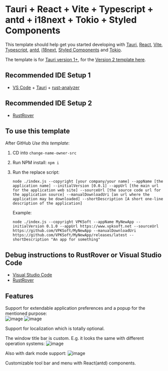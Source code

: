 # Tauri + React + Vite + Typescript + antd + i18next + Tokio + Styled Components

This template should help get you started developing with [Tauri](https://tauri.app), [React](https://react.dev), [Vite](https://vitejs.dev), [Typescript](https://www.typescriptlang.org), [antd](https://ant.design), [i18next](https://www.i18next.com), [Styled Components](https://styled-components.com) and [Tokio](https://tokio.rs).

The template is for [Tauri version 1+](https://v1.tauri.app/), for the [Version 2 template here](https://github.com/VPKSoftOrg/tauri_react_vite_ts_script_antd_i18next_tokio_styled_v2).

## Recommended IDE Setup 1

- [VS Code](https://code.visualstudio.com/) + [Tauri](https://marketplace.visualstudio.com/items?itemName=tauri-apps.tauri-vscode) + [rust-analyzer](https://marketplace.visualstudio.com/items?itemName=rust-lang.rust-analyzer)

## Recommended IDE Setup 2

- [RustRover](https://www.jetbrains.com/rust/)

## To use this template
After GitHub *Use this template*:
1. CD into `change-name-owner-src`
2. Run NPM install: `npm i`
3. Run the replace script:

   `node ./index.js --copyright [your company/your name] --appName [the application name] --initialVersion [0.0.1] --appUrl [the main url for the application web site] --sourceUrl [the source code url for the application source] --manualDownloadUri [an url where the application may be downloaded] --shortDescription [A short one-line description of the application]`

   Example:
   
   `node ./index.js --copyright VPKSoft --appName MyNewApp --initialVersion 0.1.0 --appUrl https://www.vpksoft.net --sourceUrl https://github.com/VPKSoft/MyNewApp --manualDownloadUri https://github.com/VPKSoft/MyNewApp/releases/latest --shortDescription "An app for something"` 

## Debug instructions to RustRover or Visual Studio Code
* [Visual Studio Code](https://github.com/VPKSoftOrg/tauri_react_vite_ts_script_antd_i18next_tokio_styled_v1/wiki/Visual-Studio-Code:-Run-and-Debug)
* [RustRover](https://github.com/VPKSoftOrg/tauri_react_vite_ts_script_antd_i18next_tokio_styled_v1/wiki/RustRover:-Run-and-debug)

## Features
Support for extendable application preferences and a popup for the mentioned purpose:  
![image](https://github.com/VPKSoftOrg/tauri_react_vite_ts_script_antd_i18next_tokio_styled/assets/40712699/0dc7b4e9-401e-4ed5-ab8d-4ac21ec38e6a) ![image](https://github.com/VPKSoftOrg/tauri_react_vite_ts_script_antd_i18next_tokio_styled/assets/40712699/b13b78a1-970e-491e-ac61-b58881bf6d30)




Support for localization which is totally optional.

The window title bar is custom. E.g. it looks the same with different operation systems:
![image](https://github.com/VPKSoftOrg/tauri_react_vite_ts_script_antd_i18next_tokio_styled/assets/40712699/dc99d8b0-5796-40f0-aa52-baf913f97f8a)

Also with dark mode support:
![image](https://github.com/VPKSoftOrg/tauri_react_vite_ts_script_antd_i18next_tokio_styled/assets/40712699/565d346b-4272-4beb-8933-b4d1f8e45d20)



Customizable tool bar and menu with React(antd) components.

